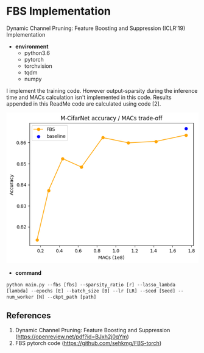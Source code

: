 # FBS Implementation

Dynamic Channel Pruning: Feature Boosting and Suppression (ICLR'19) Implementation 

* **environment**
  * python3.6
  * pytorch 
  * torchvision 
  * tqdm
  * numpy 

I implement the training code. However output-sparsity during the inference time and MACs calculation isn't implemented in this code. Results appended in this ReadMe code are calculated using code [2].

![Result](./fig3a.png)

* **command**  
```code
python main.py --fbs [fbs] --sparsity_ratio [r] --lasso_lambda [lambda] --epochs [E] --batch_size [B] --lr [LR] --seed [Seed] --num_worker [N] --ckpt_path [path]
```
## References
1. Dynamic Channel Pruning: Feature Boosting and Suppression (https://openreview.net/pdf?id=BJxh2j0qYm)     
2. FBS pytorch code (https://github.com/sehkmg/FBS-torch)
